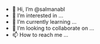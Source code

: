 - 👋 Hi, I’m @salmanabl
- 👀 I’m interested in ...
- 🌱 I’m currently learning ...
- 💞️ I’m looking to collaborate on ...
- 📫 How to reach me ...

<!---
salmanabl/salmanabl is a ✨ special ✨ repository because its `README.md` (this file) appears on your GitHub profile.
You can click the Preview link to take a look at your changes.
--->
